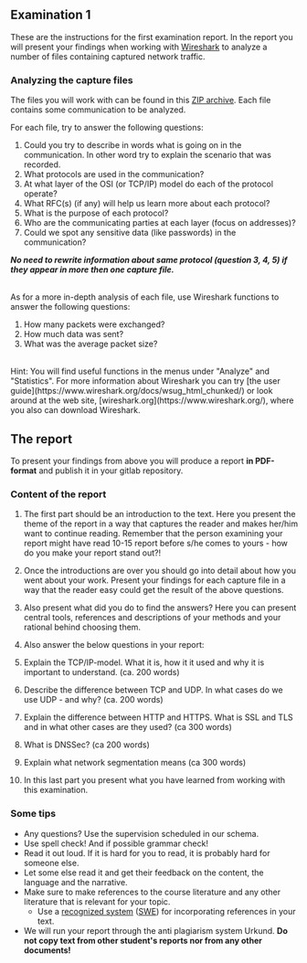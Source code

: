 ## Examination 1

These are the instructions for the first examination report. In the report you will present your findings when working with [Wireshark](https://www.wireshark.org/) to analyze a number of files containing captured network traffic. 

### Analyzing the capture files

The files you will work with can be found in this [ZIP archive](https://cdn.rawgit.com/1dv031/syllabus/master/examination/part_1/captures/capturefiles.zip). Each file contains some communication to be analyzed.

For each file, try to answer the following questions:

1. Could you try to describe in words what is going on in the communication. In other word try to explain the scenario that was recorded.
2. What protocols are used in the communication?
3. At what layer of the OSI (or TCP/IP) model do each of the protocol operate?
4. What RFC(s) (if any) will help us learn more about each protocol?
5. What is the purpose of each protocol?
6. Who are the communicating parties at each layer (focus on addresses)?
7. Could we spot any sensitive data (like passwords) in the communication?

***No need to rewrite information about same protocol (question 3, 4, 5) if they appear in more then one capture file.***

<br />
As for a more in-depth analysis of each file, use Wireshark functions to answer the following questions:

1. How many packets were exchanged?
2. How much data was sent?
3. What was the average packet size?

<br />
Hint: You will find useful functions in the menus under "Analyze" and "Statistics". For more information about Wireshark you can try [the user guide](https://www.wireshark.org/docs/wsug_html_chunked/) or look around at the web site, [wireshark.org](https://www.wireshark.org/), where you also can download Wireshark.

## The report
To present your findings from above you will produce a report **in PDF-format** and publish it in your gitlab repository.


### Content of the report

1. The first part should be an introduction to the text. Here you present the theme of the report in a way that captures the reader and makes her/him want to continue reading. Remember that the person examining your report might have read 10-15 report before s/he comes to yours - how do you make your report stand out?!

2. Once the introductions are over you should go into detail about how you went about your work. Present your findings for each capture file in a way that the reader easy could get the result of the above questions. 

3. Also present what did you do to find the answers? Here you can present central tools, references and descriptions of your methods and your rational behind choosing them.

4. Also answer the below questions in your report:
  1. Explain the TCP/IP-model. What it is, how it it used and why it is important to understand. (ca. 200 words)
  2. Describe the difference between TCP and UDP. In what cases do we use UDP - and why? (ca. 200 words)
  3. Explain the difference between HTTP and HTTPS. What is SSL and TLS and in what other cases are they used? (ca 300 words)
  4. What is DNSSec? (ca 200 words)
  5. Explain what network segmentation means (ca 300 words)

5. In this last part you present what you have learned from working with this examination.

### Some tips

* Any questions? Use the supervision scheduled in our schema.
* Use spell check! And if possible grammar check!
* Read it out loud. If it is hard for you to read, it is probably hard for someone else.
* Let some else read it and get their feedback on the content, the language and the narrative.
* Make sure to make references to the course literature and any other literature that is relevant for your topic.
  * Use a [recognized system](https://lnu.se/en/library/Writing-and-referencing/referencing/) ([SWE](https://lnu.se/ub/skriva-och-referera/skriva-referenser/)) for incorporating references in your text.
* We will run your report through the anti plagiarism system Urkund. **Do not copy text from other student's reports nor from any other documents!**

